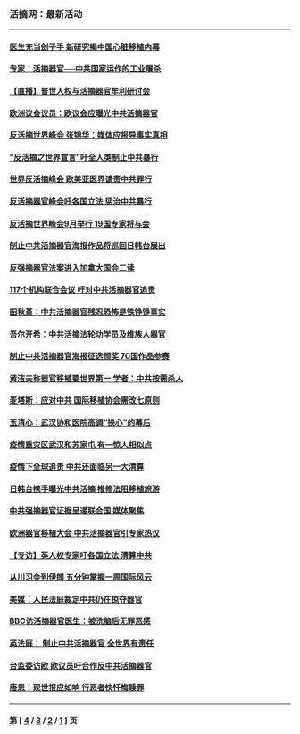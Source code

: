 ### 活摘网：最新活动
---
#### [医生充当刽子手 新研究揭中国心脏移植内幕](../../pages/nf5883/n13772291.md?10130430) 
#### [专家：活摘器官──中共国家运作的工业屠杀](../../pages/nf5883/n13761178.md?10130430) 
#### [【直播】普世人权与活摘器官牟利研讨会](../../pages/nf5883/n13425146.md?10130430) 
#### [欧洲议会议员：欧议会应曝光中共活摘器官](../../pages/nf5883/n13336571.md?10130430) 
#### [反活摘世界峰会 张锦华：媒体应报导事实真相](../../pages/nf5883/n13278502.md?10130430) 
#### [“反活摘之世界宣言”吁全人类制止中共暴行](../../pages/nf5883/n13259730.md?10130430) 
#### [世界反活摘峰会 欧美亚医界谴责中共罪行](../../pages/nf5883/n13253550.md?10130430) 
#### [反活摘器官峰会吁各国立法 惩治中共暴行](../../pages/nf5883/n13245052.md?10130430) 
#### [反活摘世界峰会9月举行 19国专家将与会](../../pages/nf5883/n13201492.md?10130430) 
#### [制止中共活摘器官海报作品将巡回日韩台展出](../../pages/nf5883/n13177791.md?10130430) 
#### [反强摘器官法案进入加拿大国会二读](../../pages/nf5883/n13033450.md?10130430) 
#### [117个机构联合会议 吁对中共活摘器官追责](../../pages/nf5883/n12775087.md?10130430) 
#### [田秋堇：中共活摘器官残忍恐怖是铁铮铮事实](../../pages/nf5883/n12702148.md?10130430) 
#### [吾尔开希：中共活摘法轮功学员及维族人器官](../../pages/nf5883/n12693197.md?10130430) 
#### [制止中共活摘器官海报征选颁奖 70国作品参赛](../../pages/nf5883/n12692050.md?10130430) 
#### [黄洁夫称器官移植要世界第一 学者：中共按需杀人](../../pages/nf5883/n12572329.md?10130430) 
#### [麦塔斯：应对中共 国际移植协会需改七原则](../../pages/nf5883/n12514711.md?10130430) 
#### [玉清心：武汉协和医院高调“换心”的幕后](../../pages/nf5883/n12298730.md?10130430) 
#### [疫情重灾区武汉和苏家屯 有一惊人相似点](../../pages/nf5883/n12150824.md?10130430) 
#### [疫情下全球追责 中共还面临另一大清算](../../pages/nf5883/n12070397.md?10130430) 
#### [日韩台携手曝光中共活摘 推修法阻移植旅游](../../pages/nf5883/n11712046.md?10130430) 
#### [中共强摘器官证据呈递联合国 媒体聚焦](../../pages/nf5883/n11546426.md?10130430) 
#### [欧洲器官移植大会 中共活摘器官引专家热议](../../pages/nf5883/n11539095.md?10130430) 
#### [【专访】英人权专家吁各国立法 清算中共](../../pages/nf5883/n11367315.md?10130430) 
#### [从川习会到伊朗 五分钟掌握一周国际风云](../../pages/nf5883/n11338520.md?10130430) 
#### [美媒：人民法庭裁定中共仍在掠夺器官](../../pages/nf5883/n11334897.md?10130430) 
#### [BBC访活摘器官医生：被洗脑后无罪恶感](../../pages/nf5883/n11335935.md?10130430) 
#### [英法庭： 制止中共活摘器官 全世界有责任](../../pages/nf5883/n11330691.md?10130430) 
#### [台监委访欧 欧议员吁合作反中共活摘器官](../../pages/nf5883/n11109190.md?10130430) 
#### [唐恩：现世报应如响 行恶者快忏悔赎罪](../../pages/nf5883/n11104016.md?10130430) 

---
#### 第 [ [4](./4.md?10130430) / [3](./3.md?10130430) / [2](./2.md?10130430) / [1](./1.md?10130430) ] 页
